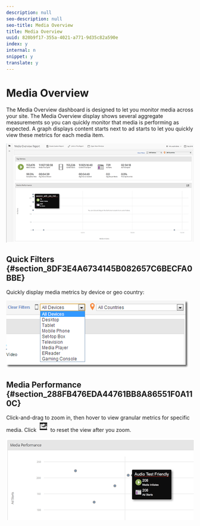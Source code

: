 ```yaml
---
description: null
seo-description: null
seo-title: Media Overview
title: Media Overview
uuid: 820b9f17-355a-4021-a771-9d35c82a590e
index: y
internal: n
snippet: y
translate: y
---
```


# Media Overview

The Media Overview dashboard is designed to let you monitor media across your site. The Media Overview display shows several aggregate measurements so you can quickly monitor that media is performing as expected. A graph displays content starts next to ad starts to let you quickly view these metrics for each media item. 

![](assets/media_overview.png) 

## Quick Filters {#section_8DF3E4A6734145B082657C6BECFA0BBE}

Quickly display media metrics by device or geo country: 

![](assets/video-overview-report-filters.png)  

## Media Performance {#section_288FB476EDA44761BB8A86551F0A110C}

Click-and-drag to zoom in, then hover to view granular metrics for specific media. Click  ![](assets/video-overview-report-revert.png) to reset the view after you zoom. 

![](assets/media_overview_zoom.png)  